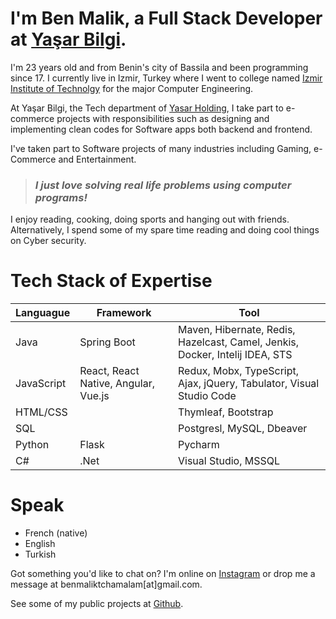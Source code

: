 # I'm Ben Malik, a Full Stack Developer at [Yaşar Bilgi](https://yasarbilgi.com.tr). 

I'm 23 years old and from Benin's city of Bassila and been programming since 17. I currently live in Izmir, Turkey where I went to college named 
[Izmir Institute of Technolgy](https://en.iyte.edu.tr)
for the major Computer Engineering.

At Yaşar Bilgi, the Tech department of [Yasar Holding](https://yasar.com.tr/en/), I take part to e-commerce projects with responsibilities such as
designing and implementing clean codes for Software apps both backend and frontend.

I've taken part to Software projects of many industries including Gaming, e-Commerce and Entertainment.

> ### *I just love solving real life problems using computer programs!*

I enjoy reading, cooking, doing sports and hanging out with friends. Alternatively, I spend some of my spare time reading and doing cool things on Cyber security.

# Tech Stack of Expertise

 
 Languague  | Framework | Tool
 ------------|----------|----------
Java  | Spring Boot | Maven, Hibernate, Redis, Hazelcast, Camel, Jenkis, Docker, Intelij IDEA, STS
JavaScript  | React, React Native, Angular, Vue.js | Redux, Mobx, TypeScript, Ajax, jQuery, Tabulator, Visual Studio Code
HTML/CSS| | Thymleaf, Bootstrap
 SQL | | Postgresl, MySQL, Dbeaver
 Python| Flask | Pycharm
C#| .Net | Visual Studio, MSSQL
 
  
# Speak
* French (native) 
* English 
* Turkish

Got something you'd like to chat on? I'm online on [Instagram](https://www.instagram.com/benmalik_/) or drop me a message at benmaliktchamalam[at]gmail.com.

See some of my public projects at [Github](https://github.com/ben-malik).
